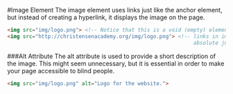 #Image Element
The image element uses links just like the anchor element, but instead of creating a hyperlink, it displays the image on the page.

```html
<img src="img/logo.png"> <!-- Notice that this is a void (empty) element -->
<img src="http://christensenacademy.org/img/logo.png"> <!-- links in images can be relative or
                                                            absolute just like anchor elements -->
```

###Alt Attribute
The alt attribute is used to provide a short description of the image. This might seem unnecessary, but it is essential in order to make your page accessible to blind people.

```html
<img src="img/logo.png" alt="Logo for the website.">
```
